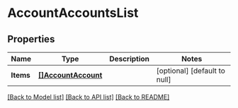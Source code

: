 # AccountAccountsList

## Properties
Name | Type | Description | Notes
------------ | ------------- | ------------- | -------------
**Items** | [**[]AccountAccount**](accountAccount.md) |  | [optional] [default to null]

[[Back to Model list]](../README.md#documentation-for-models) [[Back to API list]](../README.md#documentation-for-api-endpoints) [[Back to README]](../README.md)


